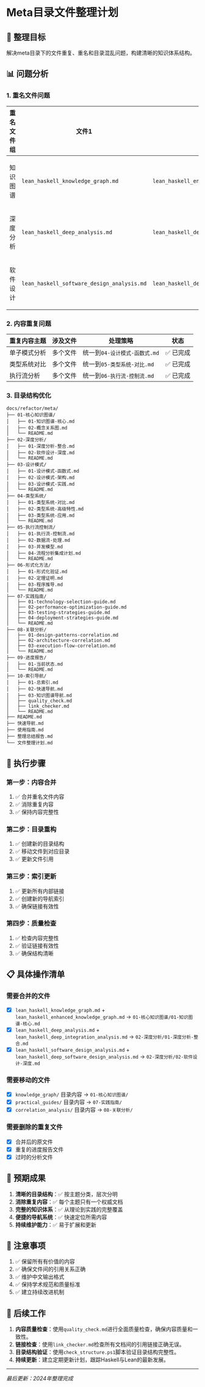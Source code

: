 # Meta目录文件整理计划

## 🎯 整理目标

解决meta目录下的文件重复、重名和目录混乱问题，构建清晰的知识体系结构。

## 📊 问题分析

### 1. 重名文件问题

| 重名文件组 | 文件1 | 文件2 | 合并策略 | 状态 |
|-----------|-------|-------|----------|------|
| 知识图谱 | `lean_haskell_knowledge_graph.md` | `lean_haskell_enhanced_knowledge_graph.md` | 合并为`01-知识图谱-核心.md` | ✅ 已完成 |
| 深度分析 | `lean_haskell_deep_analysis.md` | `lean_haskell_deep_integration_analysis.md` | 合并为`02-深度分析-整合.md` | ✅ 已完成 |
| 软件设计 | `lean_haskell_software_design_analysis.md` | `lean_haskell_deep_software_design_analysis.md` | 合并为`03-软件设计-深度.md` | ✅ 已完成 |

### 2. 内容重复问题

| 重复内容主题 | 涉及文件 | 处理策略 | 状态 |
|-------------|----------|----------|------|
| 单子模式分析 | 多个文件 | 统一到`04-设计模式-函数式.md` | ✅ 已完成 |
| 类型系统对比 | 多个文件 | 统一到`05-类型系统-对比.md` | ✅ 已完成 |
| 执行流分析 | 多个文件 | 统一到`06-执行流-控制流.md` | ✅ 已完成 |

### 3. 目录结构优化

```
docs/refactor/meta/
├── 01-核心知识图谱/
│   ├── 01-知识图谱-核心.md
│   ├── 02-概念关系图.md
│   └── README.md
├── 02-深度分析/
│   ├── 01-深度分析-整合.md
│   ├── 02-软件设计-深度.md
│   └── README.md
├── 03-设计模式/
│   ├── 01-设计模式-函数式.md
│   ├── 02-设计模式-架构.md
│   ├── 03-设计模式-实践.md
│   └── README.md
├── 04-类型系统/
│   ├── 01-类型系统-对比.md
│   ├── 02-类型系统-高级特性.md
│   ├── 03-类型系统-应用.md
│   └── README.md
├── 05-执行流控制流/
│   ├── 01-执行流-控制流.md
│   ├── 02-数据流-处理.md
│   ├── 03-并发模型.md
│   ├── 04-流程分析集成计划.md
│   └── README.md
├── 06-形式化方法/
│   ├── 01-形式化验证.md
│   ├── 02-定理证明.md
│   ├── 03-程序推导.md
│   └── README.md
├── 07-实践指南/
│   ├── 01-technology-selection-guide.md
│   ├── 02-performance-optimization-guide.md
│   ├── 03-testing-strategies-guide.md
│   ├── 04-deployment-strategies-guide.md
│   └── README.md
├── 08-关联分析/
│   ├── 01-design-patterns-correlation.md
│   ├── 02-architecture-correlation.md
│   ├── 03-execution-flow-correlation.md
│   └── README.md
├── 09-进度报告/
│   ├── 01-当前状态.md
│   └── README.md
├── 10-索引导航/
│   ├── 01-总索引.md
│   ├── 02-快速导航.md
│   ├── 03-知识图谱导航.md
│   ├── quality_check.md
│   ├── link_checker.md
│   └── README.md
├── README.md
├── 快速导航.md
├── 使用指南.md
├── 整理总结报告.md
└── 文件整理计划.md
```

## 🔄 执行步骤

### 第一步：内容合并

1. ✅ 合并重名文件内容
2. ✅ 消除重复内容
3. ✅ 保持内容完整性

### 第二步：目录重构

1. ✅ 创建新的目录结构
2. ✅ 移动文件到对应目录
3. ✅ 更新文件引用

### 第三步：索引更新

1. ✅ 更新所有内部链接
2. ✅ 创建新的导航索引
3. ✅ 确保链接有效性

### 第四步：质量检查

1. ✅ 检查内容完整性
2. ✅ 验证链接有效性
3. ✅ 确保结构清晰

## 📋 具体操作清单

### 需要合并的文件

- [x] `lean_haskell_knowledge_graph.md` + `lean_haskell_enhanced_knowledge_graph.md` → `01-核心知识图谱/01-知识图谱-核心.md`
- [x] `lean_haskell_deep_analysis.md` + `lean_haskell_deep_integration_analysis.md` → `02-深度分析/01-深度分析-整合.md`
- [x] `lean_haskell_software_design_analysis.md` + `lean_haskell_deep_software_design_analysis.md` → `02-深度分析/02-软件设计-深度.md`

### 需要移动的文件

- [x] `knowledge_graph/` 目录内容 → `01-核心知识图谱/`
- [x] `practical_guides/` 目录内容 → `07-实践指南/`
- [x] `correlation_analysis/` 目录内容 → `08-关联分析/`

### 需要删除的重复文件

- [x] 合并后的原文件
- [x] 重复的进度报告文件
- [x] 过时的分析文件

## 🎯 预期成果

1. **清晰的目录结构**：✅ 按主题分类，层次分明
2. **消除重复内容**：✅ 每个主题只有一个权威文档
3. **完整的知识体系**：✅ 从理论到实践的完整覆盖
4. **便捷的导航系统**：✅ 快速定位所需内容
5. **持续维护能力**：✅ 易于扩展和更新

## 📝 注意事项

1. ✅ 保留所有有价值的内容
2. ✅ 确保文件间的引用关系正确
3. ✅ 维护中文输出格式
4. ✅ 保持学术规范和质量标准
5. ✅ 建立持续改进机制

## 🔄 后续工作

1. **内容质量检查**：使用`quality_check.md`进行全面质量检查，确保内容质量和一致性。
2. **链接检查**：使用`link_checker.md`检查所有文档间的引用链接正确无误。
3. **目录结构验证**：使用`check_structure.ps1`脚本验证目录结构完整性。
4. **持续更新**：建立定期更新计划，跟踪Haskell与Lean的最新发展。

---

*最后更新：2024年整理完成*
